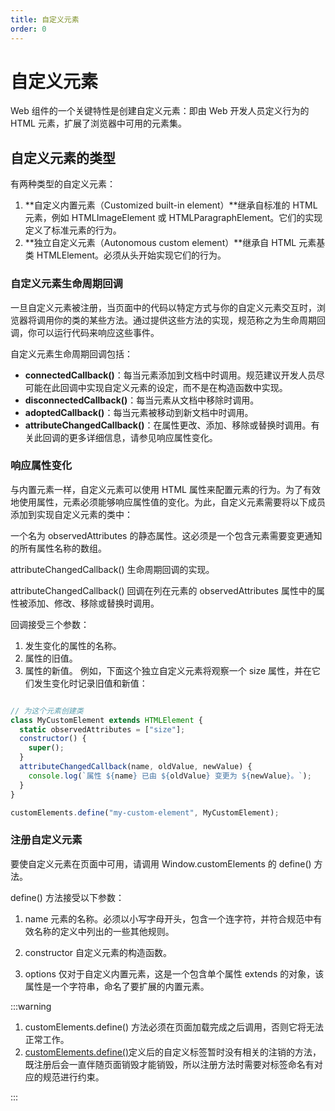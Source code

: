 ```yaml
---
title: 自定义元素
order: 0
---
```




# 自定义元素

Web 组件的一个关键特性是创建自定义元素：即由 Web 开发人员定义行为的 HTML 元素，扩展了浏览器中可用的元素集。

## 自定义元素的类型

有两种类型的自定义元素：

1. **自定义内置元素（Customized built-in element）**继承自标准的 HTML 元素，例如 HTMLImageElement 或 HTMLParagraphElement。它们的实现定义了标准元素的行为。
2. **独立自定义元素（Autonomous custom element）**继承自 HTML 元素基类 HTMLElement。必须从头开始实现它们的行为。

### 自定义元素生命周期回调

一旦自定义元素被注册，当页面中的代码以特定方式与你的自定义元素交互时，浏览器将调用你的类的某些方法。通过提供这些方法的实现，规范称之为生命周期回调，你可以运行代码来响应这些事件。

自定义元素生命周期回调包括：

- **connectedCallback()**：每当元素添加到文档中时调用。规范建议开发人员尽可能在此回调中实现自定义元素的设定，而不是在构造函数中实现。
- **disconnectedCallback()**：每当元素从文档中移除时调用。
- **adoptedCallback()**：每当元素被移动到新文档中时调用。
- **attributeChangedCallback()**：在属性更改、添加、移除或替换时调用。有关此回调的更多详细信息，请参见响应属性变化。

### 响应属性变化

与内置元素一样，自定义元素可以使用 HTML 属性来配置元素的行为。为了有效地使用属性，元素必须能够响应属性值的变化。为此，自定义元素需要将以下成员添加到实现自定义元素的类中：

一个名为 observedAttributes 的静态属性。这必须是一个包含元素需要变更通知的所有属性名称的数组。

attributeChangedCallback() 生命周期回调的实现。

attributeChangedCallback() 回调在列在元素的 observedAttributes 属性中的属性被添加、修改、移除或替换时调用。

回调接受三个参数：

1. 发生变化的属性的名称。
2. 属性的旧值。
3. 属性的新值。
例如，下面这个独立自定义元素将观察一个 size 属性，并在它们发生变化时记录旧值和新值：

```js

// 为这个元素创建类
class MyCustomElement extends HTMLElement {
  static observedAttributes = ["size"];
  constructor() {
    super();
  }
  attributeChangedCallback(name, oldValue, newValue) {
    console.log(`属性 ${name} 已由 ${oldValue} 变更为 ${newValue}。`);
  }
}

customElements.define("my-custom-element", MyCustomElement);
```

### 注册自定义元素

要使自定义元素在页面中可用，请调用 Window.customElements 的 define() 方法。

define() 方法接受以下参数：

1. name
    元素的名称。必须以小写字母开头，包含一个连字符，并符合规范中有效名称的定义中列出的一些其他规则。

2. constructor
    自定义元素的构造函数。

3. options
    仅对于自定义内置元素，这是一个包含单个属性 extends 的对象，该属性是一个字符串，命名了要扩展的内置元素。

<code src="./buildin.tsx" title="自定义内置元素"></code>

<code src="./custom.tsx" title="独立自定义元素"></code>

:::warning

1. customElements.define() 方法必须在页面加载完成之后调用，否则它将无法正常工作。
2. <a href="https://developer.mozilla.org/zh-CN/docs/Web/API/Window/customElements" title="MDN customElements.define()" target="_blank">customElements.define()</a>定义后的自定义标签暂时没有相关的注销的方法，既注册后会一直伴随页面销毁才能销毁，所以注册方法时需要对标签命名有对应的规范进行约束。

:::
